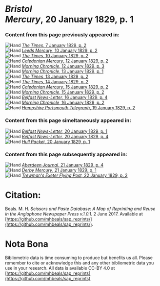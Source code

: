 # *Bristol Mercury*, 20 January 1829, p. 1  
  
### Content from this page previously appeared in:  
![Hand](http://scissorsandpaste.net/wp-content/uploads/2017/06/smallhandpointer.png) [*The Times*, 7 January 1829, p. 2](https://mhbeals.github.io/sap_html/The-Times/The-Times-7-January-1829-p-2)  
![Hand](http://scissorsandpaste.net/wp-content/uploads/2017/06/smallhandpointer.png) [*Leeds Mercury*, 10 January 1829, p. 2](https://mhbeals.github.io/sap_html/Leeds-Mercury/Leeds-Mercury-10-January-1829-p-2)  
![Hand](http://scissorsandpaste.net/wp-content/uploads/2017/06/smallhandpointer.png) [*The Times*, 10 January 1829, p. 2](https://mhbeals.github.io/sap_html/The-Times/The-Times-10-January-1829-p-2)  
![Hand](http://scissorsandpaste.net/wp-content/uploads/2017/06/smallhandpointer.png) [*Caledonian Mercury*, 12 January 1829, p. 2](https://mhbeals.github.io/sap_html/Caledonian-Mercury/Caledonian-Mercury-12-January-1829-p-2)  
![Hand](http://scissorsandpaste.net/wp-content/uploads/2017/06/smallhandpointer.png) [*Morning Chronicle*, 12 January 1829, p. 3](https://mhbeals.github.io/sap_html/Morning-Chronicle/Morning-Chronicle-12-January-1829-p-3)  
![Hand](http://scissorsandpaste.net/wp-content/uploads/2017/06/smallhandpointer.png) [*Morning Chronicle*, 13 January 1829, p. 1](https://mhbeals.github.io/sap_html/Morning-Chronicle/Morning-Chronicle-13-January-1829-p-1)  
![Hand](http://scissorsandpaste.net/wp-content/uploads/2017/06/smallhandpointer.png) [*The Times*, 13 January 1829, p. 2](https://mhbeals.github.io/sap_html/The-Times/The-Times-13-January-1829-p-2)  
![Hand](http://scissorsandpaste.net/wp-content/uploads/2017/06/smallhandpointer.png) [*The Times*, 14 January 1829, p. 2](https://mhbeals.github.io/sap_html/The-Times/The-Times-14-January-1829-p-2)  
![Hand](http://scissorsandpaste.net/wp-content/uploads/2017/06/smallhandpointer.png) [*Caledonian Mercury*, 15 January 1829, p. 2](https://mhbeals.github.io/sap_html/Caledonian-Mercury/Caledonian-Mercury-15-January-1829-p-2)  
![Hand](http://scissorsandpaste.net/wp-content/uploads/2017/06/smallhandpointer.png) [*Morning Chronicle*, 15 January 1829, p. 2](https://mhbeals.github.io/sap_html/Morning-Chronicle/Morning-Chronicle-15-January-1829-p-2)  
![Hand](http://scissorsandpaste.net/wp-content/uploads/2017/06/smallhandpointer.png) [*Belfast News-Letter*, 16 January 1829, p. 4](https://mhbeals.github.io/sap_html/Belfast-News-Letter/Belfast-News-Letter-16-January-1829-p-4)  
![Hand](http://scissorsandpaste.net/wp-content/uploads/2017/06/smallhandpointer.png) [*Morning Chronicle*, 16 January 1829, p. 2](https://mhbeals.github.io/sap_html/Morning-Chronicle/Morning-Chronicle-16-January-1829-p-2)  
![Hand](http://scissorsandpaste.net/wp-content/uploads/2017/06/smallhandpointer.png) [*Hampshire Portsmouth Telegraph*, 19 January 1829, p. 2](https://mhbeals.github.io/sap_html/Hampshire-Portsmouth-Telegraph/Hampshire-Portsmouth-Telegraph-19-January-1829-p-2)  
  
### Content from this page simeltaneously appeared in:  
![Hand](http://scissorsandpaste.net/wp-content/uploads/2017/06/smallhandpointer.png) [*Belfast News-Letter*, 20 January 1829, p. 1](https://mhbeals.github.io/sap_html/Belfast-News-Letter/Belfast-News-Letter-20-January-1829-p-1)  
![Hand](http://scissorsandpaste.net/wp-content/uploads/2017/06/smallhandpointer.png) [*Belfast News-Letter*, 20 January 1829, p. 4](https://mhbeals.github.io/sap_html/Belfast-News-Letter/Belfast-News-Letter-20-January-1829-p-4)  
![Hand](http://scissorsandpaste.net/wp-content/uploads/2017/06/smallhandpointer.png) [*Hull Packet*, 20 January 1829, p. 1](https://mhbeals.github.io/sap_html/Hull-Packet/Hull-Packet-20-January-1829-p-1)  
  
### Content from this page subsequently appeared in:  
![Hand](http://scissorsandpaste.net/wp-content/uploads/2017/06/smallhandpointer.png) [*Aberdeen Journal*, 21 January 1829, p. 4](https://mhbeals.github.io/sap_html/Aberdeen-Journal/Aberdeen-Journal-21-January-1829-p-4)  
![Hand](http://scissorsandpaste.net/wp-content/uploads/2017/06/smallhandpointer.png) [*Derby Mercury*, 21 January 1829, p. 1](https://mhbeals.github.io/sap_html/Derby-Mercury/Derby-Mercury-21-January-1829-p-1)  
![Hand](http://scissorsandpaste.net/wp-content/uploads/2017/06/smallhandpointer.png) [*Trewman's Exeter Flying Post*, 22 January 1829, p. 2](https://mhbeals.github.io/sap_html/Trewman's-Exeter-Flying-Post/Trewman's-Exeter-Flying-Post-22-January-1829-p-2)  


# Citation: 

Beals. M. H. *Scissors and Paste Database: A Map of Reprinting and Reuse in the Anglophone Newspaper Press v.1.0.1.* 2 June 2017. Available at [https://github.com/mhbeals/sap_reprints/](https://github.com/mhbeals/sap_reprints/). 

# Nota Bona

Bibliometric data is time consuming to produce but benefits us all. Please remember to cite or acknowledge this and any other bibliometric data you use in your research. All data is available CC-BY 4.0 at [https://github.com/mhbeals/sap_reprints](https://github.com/mhbeals/sap_reprints)